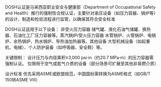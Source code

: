 DOSH认证是马来西亚职业安全与健康部（Department of Occupational Safety and Health）推行的强制性合规认证，主要针对承压设备（如压力容器、锅炉等）的设计、制造和检验流程进行监管，以确保其符合安全标准

DOSH认证适用于以下设备：
​非受火压力容器
储气罐、液化石油气储罐、换热器、石油化工厂压力容器等。
​蒸汽锅炉/受火压力容器
水管锅炉、火管锅炉、电锅炉、余热锅炉、热水锅炉、导热油加热器等。
​其他设备
大型机械设备（如起重机、电梯）、个人防护装备（如呼吸器、安全鞋）等。

关键限制：
设计压力与内径乘积≥3,000 psi·in（约20.7 MPa·m）的压力容器需强制认证。
仅限用于空气或氮气介质的设备（部分场景可扩展至其他非易燃介质）

设计标准
优先采用ASME或欧盟规范，中国国标需转换为ASME格式（如GB/T 150转ASME VIII）


